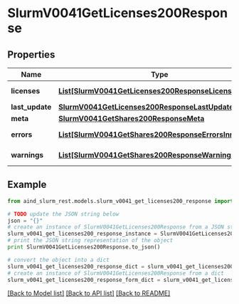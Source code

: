 # SlurmV0041GetLicenses200Response


## Properties

Name | Type | Description | Notes
------------ | ------------- | ------------- | -------------
**licenses** | [**List[SlurmV0041GetLicenses200ResponseLicensesInner]**](SlurmV0041GetLicenses200ResponseLicensesInner.md) | List of licenses | 
**last_update** | [**SlurmV0041GetLicenses200ResponseLastUpdate**](SlurmV0041GetLicenses200ResponseLastUpdate.md) |  | 
**meta** | [**SlurmV0041GetShares200ResponseMeta**](SlurmV0041GetShares200ResponseMeta.md) |  | [optional] 
**errors** | [**List[SlurmV0041GetShares200ResponseErrorsInner]**](SlurmV0041GetShares200ResponseErrorsInner.md) | Query errors | [optional] 
**warnings** | [**List[SlurmV0041GetShares200ResponseWarningsInner]**](SlurmV0041GetShares200ResponseWarningsInner.md) | Query warnings | [optional] 

## Example

```python
from aind_slurm_rest.models.slurm_v0041_get_licenses200_response import SlurmV0041GetLicenses200Response

# TODO update the JSON string below
json = "{}"
# create an instance of SlurmV0041GetLicenses200Response from a JSON string
slurm_v0041_get_licenses200_response_instance = SlurmV0041GetLicenses200Response.from_json(json)
# print the JSON string representation of the object
print SlurmV0041GetLicenses200Response.to_json()

# convert the object into a dict
slurm_v0041_get_licenses200_response_dict = slurm_v0041_get_licenses200_response_instance.to_dict()
# create an instance of SlurmV0041GetLicenses200Response from a dict
slurm_v0041_get_licenses200_response_form_dict = slurm_v0041_get_licenses200_response.from_dict(slurm_v0041_get_licenses200_response_dict)
```
[[Back to Model list]](../README.md#documentation-for-models) [[Back to API list]](../README.md#documentation-for-api-endpoints) [[Back to README]](../README.md)


